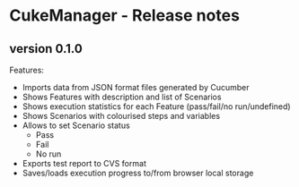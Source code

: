 # CukeManager - Release notes

## version 0.1.0

Features:

- Imports data from JSON format files generated by Cucumber
- Shows Features with description and list of Scenarios
- Shows execution statistics for each Feature (pass/fail/no run/undefined)
- Shows Scenarios with colourised steps and variables
- Allows to set Scenario status
    - Pass
    - Fail
    - No run
- Exports test report to CVS format
- Saves/loads execution progress to/from browser local storage